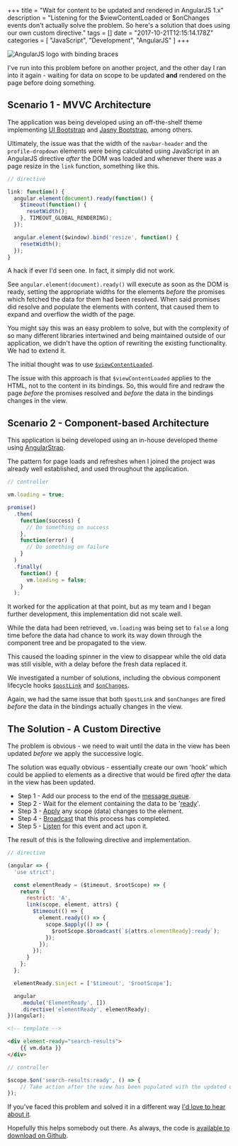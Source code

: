 +++
title = "Wait for content to be updated and rendered in AngularJS 1.x"
description = "Listening for the $viewContentLoaded or $onChanges events don't actually solve the problem. So here's a solution that does using our own custom directive."
tags = []
date = "2017-10-21T12:15:14.178Z"
categories = [
    "JavaScript",
    "Development",
    "AngularJS"
]
+++

![AngularJS logo with binding braces](/images/update-angular-js-bindings.png)

I've run into this problem before on another project, and the other day I ran into it again - waiting for data on scope to be updated **and** rendered on the page before doing something.

## Scenario 1 - MVVC Architecture

The application was being developed using an off-the-shelf theme implementing [UI Bootstrap](https://angular-ui.github.io/bootstrap/) and [Jasny Bootstrap](http://www.jasny.net/bootstrap/), among others.

Ultimately, the issue was that the width of the `navbar-header` and the `profile-dropdown` elements were being calculated using JavaScript in an AngularJS directive _after_ the DOM was loaded and whenever there was a page resize in the `link` function, something like this.

```javascript
// directive

link: function() {
  angular.element(document).ready(function() {
    $timeout(function() {
      resetWidth();
    }, TIMEOUT_GLOBAL_RENDERING);
  });

  angular.element($window).bind('resize', function() {
    resetWidth();
  });
}
```

A hack if ever I'd seen one. In fact, it simply did not work.

See `angular.element(document).ready()` will execute as soon as the DOM is ready, setting the appropriate widths for the elements _before_ the promises which fetched the data for them had been resolved. When said promises did resolve and populate the elements with content, that caused them to expand and overflow the width of the page.

You might say this was an easy problem to solve, but with the complexity of so many different libraries intertwined and being maintained outside of our application, we didn't have the option of rewriting the existing functionality. We had to extend it.

The initial thought was to use [`$viewContentLoaded`](https://docs.angularjs.org/api/ngRoute/directive/ngView#event-$viewContentLoaded).

The issue with this approach is that `$viewContentLoaded` applies to the HTML, not to the content in its bindings. So, this would fire and redraw the page _before_ the promises resolved and _before_ the data in the bindings changes in the view.


## Scenario 2 - Component-based Architecture

This application is being developed using an in-house developed theme using [AngularStrap](http://mgcrea.github.io/angular-strap/).

The pattern for page loads and refreshes when I joined the project was already well established, and used throughout the application.

```javascript
// controller

vm.loading = true;

promise()
  .then(
    function(success) {
      // Do something on success
    },
    function(error) {
      // Do something on failure
    }
  )
  .finally(
    function() {
      vm.loading = false;
    }
  );
```

It worked for the application at that point, but as my team and I began further development, this implementation did not scale well.

While the data had been retrieved, `vm.loading` was being set to `false` a long time before the data had chance to work its way down through the component tree and be propagated to the view.

This caused the loading spinner in the view to disappear while the old data was still visible, with a delay before the fresh data replaced it.

We investigated a number of solutions, including the obvious component lifecycle hooks [`$postLink`](https://toddmotto.com/angular-1-5-lifecycle-hooks#using-postlink) and [`$onChanges`](https://toddmotto.com/angular-1-5-lifecycle-hooks#onchanges).

Again, we had the same issue that both `$postLink` and `$onChanges` are fired _before_ the data in the bindings actually changes in the view.


## The Solution - A Custom Directive

The problem is obvious - we need to wait until the data in the view has been updated _before_ we apply the successive logic.

The solution was equally obvious - essentially create our own 'hook' which could be applied to elements as a directive that would be fired _after_ the data in the view has been updated.

 - Step 1 - Add our process to the end of the [message queue](https://developer.mozilla.org/en-US/docs/Web/JavaScript/EventLoop#Queue).
 - Step 2 - Wait for the element containing the data to be '[ready](https://docs.angularjs.org/api/ng/function/angular.element)'.
 - Step 3 - [Apply](https://docs.angularjs.org/api/ng/type/$rootScope.Scope#$apply) any scope (data) changes to the element.
 - Step 4 - [Broadcast](https://docs.angularjs.org/api/ng/type/$rootScope.Scope#$broadcast) that this process has completed.
 - Step 5 - [Listen](https://docs.angularjs.org/api/ng/type/$rootScope.Scope#$on) for this event and act upon it.

The result of this is the following directive and implementation.

```javascript
// directive

(angular => {
  'use strict';

  const elementReady = ($timeout, $rootScope) => {
    return {
      restrict: 'A',
      link(scope, element, attrs) {
        $timeout(() => {
          element.ready(() => {
            scope.$apply(() => {
              $rootScope.$broadcast(`${attrs.elementReady}:ready`);
            });
          });
        });
      }
    };
  };

  elementReady.$inject = ['$timeout', '$rootScope'];

  angular
    .module('ElementReady', [])
    .directive('elementReady', elementReady);
})(angular);
```

```html
<!-- template -->

<div element-ready="search-results">
    {{ vm.data }}
</div>
```

```javascript
// controller

$scope.$on('search-results:ready', () => {
    // Take action after the view has been populated with the updated data
});
```

If you've faced this problem and solved it in a different way [I'd love to hear about it](https://github.com/jacobwarduk/jacobward.io/issues/new).

Hopefully this helps somebody out there. As always, the code is [available to download on Github](https://github.com/jacobwarduk/ng-element-ready).
